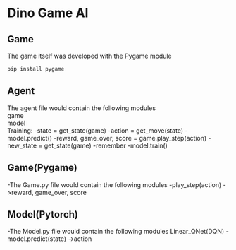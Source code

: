 # Dino Game AI #
## Game ##
The game itself was developed with the Pygame module
```bash
pip install pygame
```

## Agent ##
The agent file would contain the following modules\
    game\
    model\
    Training:
        -state = get_state(game)
        -action = get_move(state)
            -model.predict()
        -reward, game_over, score = game.play_step(action)
        -new_state = get_state(game)
        -remember
        -model.train()

## Game(Pygame) ##
-The Game.py file would contain the following modules
    -play_step(action)
        ->reward, game_over, score

## Model(Pytorch) ##
-The Model.py file would contain the following modules
    Linear_QNet(DQN)
        -model.predict(state)
            ->action